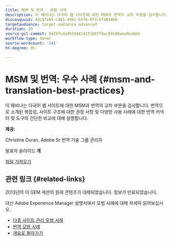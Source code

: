```yaml
---
title: MSM 및 번역 - 모범 사례
description: 이 웨비나는 다국어 웹 사이트에 대한 MSM과 번역의 교차 부분을 검사합니다. 번역으로 소개된 복잡성, 사이트 구조에 대한 권장 사항 및 다양한 사용 사례에 대한 번역 커넥터 및 도구의 간단한 비교에 대해 설명합니다.
discoiquuid: 4dc97a95-c401-499c-b5f6-8ffc6f464468
targetaudience: target-audience advanced
duration: 29
source-git-commit: 9a297cda953d4414131657f9ac84580aea0eabeb
workflow-type: tm+mt
source-wordcount: '141'
ht-degree: 0%

---
```


# MSM 및 번역: 우수 사례 {#msm-and-translation-best-practices}

이 웨비나는 다국어 웹 사이트에 대한 MSM과 번역의 교차 부분을 검사합니다. 번역으로 소개된 복잡성, 사이트 구조에 대한 권장 사항 및 다양한 사용 사례에 대한 번역 커넥터 및 도구의 간단한 비교에 대해 설명합니다.

**제공:**

Christine Duran, Adobe Sr 번역 기술 그룹 관리자

발표자 슬라이드 **개**

[파일 가져오기](assets/20130731-adobe-msm-and-translation-best-practices.pdf)

## 관련 링크 {#related-links}

2013년의 이 GEM 세션의 원래 콘텐츠가 대체되었습니다. 정보가 만료되었습니다.

대신 Adobe Experience Manager 설명서에서 모범 사례에 대해 자세히 읽어보십시오.

* [다중 사이트 관리 모범 사례](https://docs.adobe.com/docs/en/aem/6-1/administer/sites/msm/msm-bp.html)
* [번역 모범 사례](https://docs.adobe.com/docs/en/aem/6-1/administer/sites/translation/tc-bp.html)
* [개요로 돌아가기](https://helpx.adobe.com/experience-manager/kt/eseminars/gems/aem-index.html)
